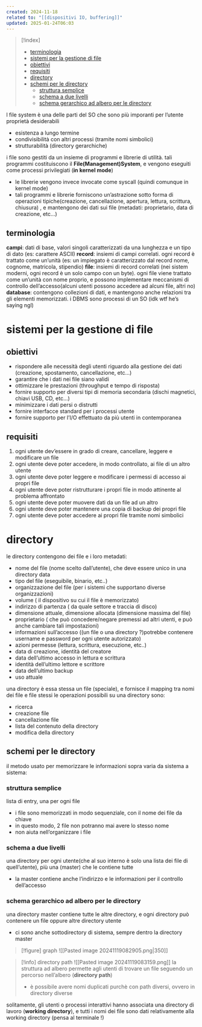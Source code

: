 ```yaml
---
created: 2024-11-18
related to: "[[dispositivi IO, buffering]]"
updated: 2025-01-24T06:03
---
```

>[!index]
>
>- [terminologia](#terminologia)
>- [sistemi per la gestione di file](#sistemi%20per%20la%20gestione%20di%20file)
>- [obiettivi](#obiettivi)
>- [requisiti](#requisiti)
>- [directory](#directory)
>- [schemi per le directory](#schemi%20per%20le%20directory)
>	- [struttura semplice](#struttura%20semplice)
>	- [schema a due livelli](#schema%20a%20due%20livelli)
>	- [schema gerarchico ad albero per le directory](#schema%20gerarchico%20ad%20albero%20per%20le%20directory)

l file system è una delle parti del SO che sono più imporanti per l’utente
proprietà desiderabili
- esistenza a lungo termine
- condivisibilità con altri processi (tramite nomi simbolici)
- strutturabilità (directory gerarchiche)

i file sono gestiti da un insieme di programmi e librerie di utilità. tali programmi costituiscono il **File(Management)System**, e vengono eseguiti come processi privilegiati (**in kernel mode**)
- le librerie vengono invece invocate come syscall (quindi comunque in kernel mode)
- tali programmi e librerie forniscono un’astrazione sotto forma di operazioni tipiche(creazione, cancellazione, apertura, lettura, scrittura, chiusura) , e mantengono dei dati sui file (metadati: proprietario, data di creazione, etc…)

## terminologia
**campi**: dati di base, valori singoli caratterizzati da una lunghezza e un tipo di dato (es: carattere ASCII)
**record**: insiemi di campi correlati. ogni record è trattato come un’unità (es: un impiegato è caratterizzato dal record nome, cognome, matricola, stipendio)
**file**: insiemi di record correlati (nei sistem moderni, ogni record è un solo campo con un byte). ogni file viene trattato come un’unità con nome proprio, e possono implementare meccanismi di controllo dell’accesso(alcuni utenti possono accedere ad alcuni file, altri no)
**database**: contengono collezioni di dati, e mantengono anche relazioni tra gli elementi memorizzati. i DBMS sono processi di un SO (idk wtf he’s saying ngl)
# sistemi per la gestione di file
## obiettivi
- rispondere alle necessità degli utenti riguardo alla gestione dei dati (creazione, spostamento, cancellazione, etc…)
- garantire che i dati nei file siano validi
- ottimizzare le prestazioni (throughput e tempo di risposta)
- fornire supporto per diversi tipi di memoria secondaria (dischi magnetici, chiavi USB, CD, etc…)
- minimizzare i dati persi o distrutti
- fornire interfacce standard per i processi utente
- fornire supporto per l’I/O effettuato da più utenti in contemporanea
## requisiti
1. ogni utente dev’essere in grado di creare, cancellare, leggere e modificare un file
2. ogni utente deve poter accedere, in modo controllato, ai file di un altro utente
3. ogni utente deve poter leggere e modificare i permessi di accesso ai propri file
4. ogni utente deve poter ristrutturare i propri file in modo attinente al problema affrontato
5. ogni utente deve poter muovere dati da un file ad un altro
6. ogni utente deve poter mantenere una copia di backup dei propri file
7. ogni utente deve poter accedere ai propri file tramite nomi simbolici
# directory
le directory contengono dei file e i loro metadati:
- nome del file (nome scelto dall’utente), che deve essere unico in una directory data
- tipo del file (eseguibile, binario, etc..)
- organizzazione del file (per i sistemi che supportano diverse organizzazioni)
- volume ( il dispositivo su cui il file è memorizzato)
- indirizzo di partenza ( da quale settore e traccia di disco)
- dimensione attuale, dimensione allocata (dimensione massima del file)
- proprietario ( che può concedere/negare premessi ad altri utenti, e può anche cambiare tali impostazioni)
- informazioni sull’accesso ((un file o una directory ?)potrebbe contenere username e password per ogni utente autorizzato)
- azioni permesse (lettura, scrittura, esecuzione, etc..)
- data di creazione, identità del creatore
- data dell’ultimo accesso in lettura e scrittura
- identità dell’ultimo lettore e scrittore
- data dell’ultimo backup
- uso attuale

una directory è essa stessa un file (speciale), e fornisce il mapping tra nomi dei file e file stessi
le operazioni possibili su una directory sono:
- ricerca
- creazione file
- cancellazione file
- lista del contenuto della directory
- modifica della directory
## schemi per le directory
il metodo usato per memorizzare le informazioni sopra varia da sistema a sistema:
### struttura semplice
lista di entry, una per ogni file
- i file sono memorizzati in modo sequenziale, con il nome dei file da chiave
- in questo modo, 2 file non potranno mai avere lo stesso nome
- non aiuta nell’organizzare i file
### schema a due livelli 
una directory per ogni utente(che al suo interno è solo una lista dei file di quell’utente), più una (master) che le contiene tutte
- la master contiene anche l’indirizzo e le informazioni per il controllo dell’accesso
### schema gerarchico ad albero per le directory
una directory master contiene tutte le altre directory, e ogni directory può contenere un file oppure altre directory utente
- ci sono anche sottodirectory di sistema, sempre dentro la directory master
>[!figure] graph
![[Pasted image 20241119082905.png|350]]

>[!info] directory path
![[Pasted image 20241119083159.png]]
la struttura ad albero permette agli utenti di trovare un file seguendo un percorso nell’albero (**directory path**)
>- è possibile avere nomi duplicati purchè con path diversi, ovvero in directory diverse

solitamente, gli utenti o processi interattivi hanno associata una directory di lavoro (**working directory**), e tutti i nomi dei file sono dati relativamente alla working directory (pensa al terminale !)